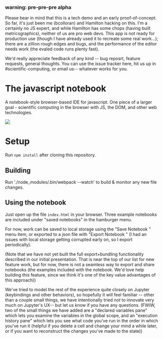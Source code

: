 ### warning: pre-pre-pre alpha

Please bear in mind that this is a tech demo and an early proof-of-concept. So far, it's just been me (bcolloran) and Hamilton hacking on this. I'm a certainly no JS expert, and while Hamilton has some chops (having built metricsgraphics), neither of us are pro web devs. This app is not ready for production use (though I have already used it to recreate some real work...); there are a zillion rough edges and bugs, and the performance of the editor needs work (the evaled code runs plenty fast).

We'd really appreciate feedback of any kind -- bug reposrt, feature requests, general thoughts. You can use the issue tracker here, hit us up in #scientific-computing, or email us-- whatever works for you.

# The javascript notebook

A notebook-style browser-based IDE for javascript. One piece of a larger goal - scientific computing in the browser with JS, the DOM, and other web technologies.

![](https://media.giphy.com/media/3ov9jNSI7tuq5tELfO/giphy.gif)

# Setup

Run `npm install` after cloning this repository.

## Building

Run './node_modules/.bin/webpack --watch' to build & monitor any new file changes.

## Using the notebook

Just open up the file `index.html` in your browser. Three example notebooks are included under "saved notebooks" in the hamburger menu.

For now, work can be saved to local storage using the "Save Notebook <ctrl-s>" menu item, or exported to a json file with "Export Notebook <ctrl-e>" (I had an issues with local storage getting corrupted early on, so I export periodically).

(Note that we have not yet built the full export+bundling functionality described in our initial presentation. That is near the top of our list for new feature work, but for now, there is not a seamless way to export and share notebooks (the examples included with the notebook. We'd love help building this feature, since we think it's one of the key value advantages of this approach))

We've tried to model the rest of the experience quite closely on Jupyter (keybindings and other behaviors), so hopefully it will feel familiar -- other than a couple small things, we have intentionally tried *not* to innovate very much on Jupyter's UX-- but let us know if you have any questions. (FWIW, two of the small things we have added are a "declared variables pane" <ctrl-d> which lets you examine the variables in the global scope, and an "execution history pane" <ctrl-h> which lets you see what code you've run in the order in which you've run it (helpful if you delete a cell and change your mind a while later, or if you want to reconstruct the changes you've made to the state))
